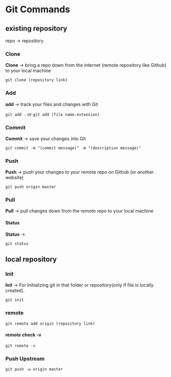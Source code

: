 # Git Commands

## existing repository

repo -> repository

### Clone

**Clone** -> bring a repo down from the internet (remote repository like Github) to your local machine

`git clone (repository link)`

### Add

**add** -> track your files and changes with Git

`git add .`
or
`git add (file name.extension)`

### Commit

**Commit** -> save your changes into Git

`git commit -m "(commit message)" -m "(description message)"`

### Push

**Push** -> push your changes to your remote repo on Github (or another website)

`git push origin master`

### Pull

**Pull** -> pull changes down from the remote repo to your local machine

#### Status

**Status** ->

`git status`

## local repository

### Init

**Init** -> For Initializing git in that folder or repository(only if file is locally created). 

`git init`

### remote

`git remote add origin (repository link)`

#### remote check -v

`git remote -v`

### Push Upstream

`git push -u origin master`
